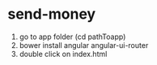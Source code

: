 # send-money
1. go to app folder (cd pathToapp)
2. bower install angular angular-ui-router
3. double click on index.html
